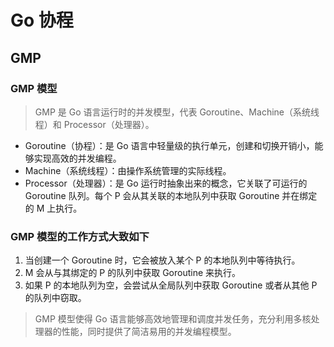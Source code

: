 # Go 协程

## GMP

<!-- notecardId: 1735051308261 -->

### GMP 模型

> GMP 是 Go 语言运行时的并发模型，代表 Goroutine、Machine（系统线程）和 Processor（处理器）。

- Goroutine（协程）：是 Go 语言中轻量级的执行单元，创建和切换开销小，能够实现高效的并发编程。
- Machine（系统线程）：由操作系统管理的实际线程。
- Processor（处理器）：是 Go 运行时抽象出来的概念，它关联了可运行的 Goroutine 队列。每个 P 会从其关联的本地队列中获取 Goroutine 并在绑定的 M 上执行。

### GMP 模型的工作方式大致如下

1. 当创建一个 Goroutine 时，它会被放入某个 P 的本地队列中等待执行。
2. M 会从与其绑定的 P 的队列中获取 Goroutine 来执行。
3. 如果 P 的本地队列为空，会尝试从全局队列中获取 Goroutine 或者从其他 P 的队列中窃取。

> GMP 模型使得 Go 语言能够高效地管理和调度并发任务，充分利用多核处理器的性能，同时提供了简洁易用的并发编程模型。
